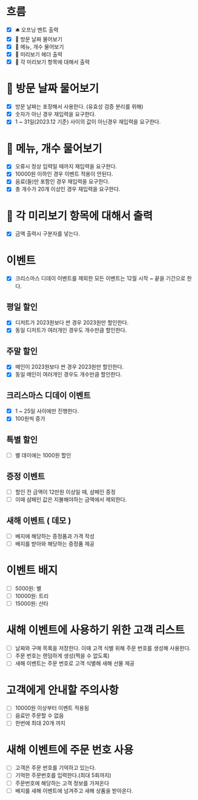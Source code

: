 # 흐름
- [x] 🛎️ 오프닝 멘트 출력
- [x] 📅 방문 날짜 물어보기
- [x] 🍴 메뉴, 개수 물어보기
- [x] 📃 미리보기 헤더 출력
- [x] 🧾 각 미리보기 항목에 대해서 출력

# 📅 방문 날짜 물어보기
- [x] 방문 날짜는 포장해서 사용한다. (유효성 검증 분리를 위해)
- [x] 숫자가 아닌 경우 재입력을 요구한다.
- [x] 1 ~ 31일(2023.12 기준) 사이의 값이 아닌경우 재입력을 요구한다.

# 🍴 메뉴, 개수 물어보기
- [x] 오류시 정상 입력일 때까지 재입력을 요구한다.
- [x] 10000원 이하인 경우 이벤트 적용이 안된다.
- [x] 음료(들)만 포함인 경우 재입력을 요구한다.
- [x] 총 개수가 20개 이상인 경우 재입력을 요구한다.

# 🧾 각 미리보기 항목에 대해서 출력
- [x] 금액 출력시 구분자를 넣는다.

# 이벤트
- [x] 크리스마스 디데이 이벤트를 제외한 모든 이벤트는 12월 시작 ~ 끝을 기간으로 한다.

## 평일 할인
- [x] 디저트가 2023원보다 싼 경우 2023원만 할인한다.
- [x] 동일 디저트가 여러개인 경우도 개수만큼 할인한다.

## 주말 할인
- [x] 메인이 2023원보다 싼 경우 2023원만 할인한다.
- [x] 동일 메인이 여러개인 경우도 개수만큼 할인한다.

## 크리스마스 디데이 이벤트
- [x] 1 ~ 25일 사이에만 진행한다.
- [x] 100원씩 증가

## 특별 할인
- [ ] 별 데이에는 1000원 할인

## 증정 이벤트
- [ ] 할인 전 금액이 12만원 이상일 때, 샴페인 증정
- [ ] 이때 샴페인 값은 지불해야하는 금액에서 제외한다.

## 새해 이벤트 ( 데모 )
- [ ] 배지에 해당하는 증정품과 가격 작성
- [ ] 배지를 받아와 해당하는 증정품 제공

# 이벤트 배지
- [ ] 5000원: 별
- [ ] 10000원: 트리
- [ ] 15000원: 산타

# 새해 이벤트에 사용하기 위한 고객 리스트
- [ ] 날짜와 구매 목록을 저장한다. 이때 고객 식별 위해 주문 번호를 생성해 사용한다.
- [ ] 주문 번호는 랜덤하게 생성(찍을 수 없도록)
- [ ] 새해 이벤트는 주문 번호로 고객 식별해 새해 선물 제공

# 고객에게 안내할 주의사항
- [ ] 10000원 이상부터 이벤트 적용됨
- [ ] 음료만 주문할 수 없음
- [ ] 한번에 최대 20개 까지

# 새해 이벤트에 주문 번호 사용
- [ ] 고객은 주문 번호를 기억하고 있는다.
- [ ] 기억한 주문번호를 입력한다.(최대 5회까지)
- [ ] 주문번호에 해당하는 고객 정보를 가져온다
- [ ] 배지를 새해 이벤트에 넘겨주고 새해 상품을 받아온다.
